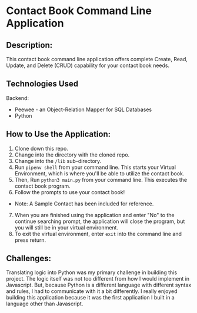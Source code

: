 # Contact Book Command Line Application

## Description:

This contact book command line application offers complete Create, Read, Update, and Delete (CRUD) capability for your contact book needs. 

## Technologies Used

Backend:
* Peewee - an Object-Relation Mapper for SQL Databases
* Python

## How to Use the Application:

1. Clone down this repo.
2. Change into the directory with the cloned repo.
3. Change into the ```/lib``` sub-directory.
4. Run ```pipenv shell``` from your command line. This starts your Virtual Environment, which is where you'll be able to utilize the contact book.
5. Then, Run ```python3 main.py``` from your command line.  This executes the contact book program.
6. Follow the prompts to use your contact book!
* Note: A Sample Contact has been included for reference.
7. When you are finished using the application and enter "No" to the continue searching prompt, the application will close the program, but you will still be in your virtual environment.
8. To exit the virtual environment, enter ```exit``` into the command line and press return.

## Challenges:
Translating logic into Python was my primary challenge in building this project. The logic itself was not too different from how I would implement in Javascript.  But, because Python is a different language with different syntax and rules, I had to communicate with it a bit differently. I really enjoyed building this application because it was the first application I built in a language other than Javascript.
